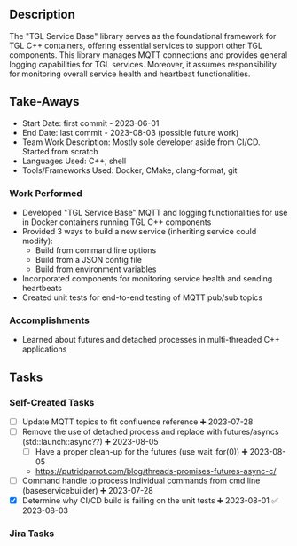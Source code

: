 ## Description
The "TGL Service Base" library serves as the foundational framework for TGL C++ containers, offering essential services to support other TGL components. This library manages MQTT connections and provides general logging capabilities for TGL services. Moreover, it assumes responsibility for monitoring overall service health and heartbeat functionalities.

## Take-Aways
* Start Date: first commit - 2023-06-01
* End Date: last commit - 2023-08-03 (possible future work)
* Team Work Description: Mostly sole developer aside from CI/CD. Started from scratch
* Languages Used: C++, shell
* Tools/Frameworks Used: Docker, CMake, clang-format, git

### Work Performed
* Developed "TGL Service Base" MQTT and logging functionalities for use in Docker containers running TGL C++ components
* Provided 3 ways to build a new service (inheriting service could modify):
	* Build from command line options
	* Build from a JSON config file
	* Build from environment variables
* Incorporated components for monitoring service health and sending heartbeats
* Created unit tests for end-to-end testing of MQTT pub/sub topics

### Accomplishments
* Learned about futures and detached processes in multi-threaded C++ applications

## Tasks

### Self-Created Tasks
- [ ] Update MQTT topics to fit confluence reference ➕ 2023-07-28
- [ ] Remove the use of detached process and replace with futures/asyncs (std::launch::async??) ➕ 2023-08-05
	- [ ] Have a proper clean-up for the futures (use wait_for(0)) ➕ 2023-08-05
	- https://putridparrot.com/blog/threads-promises-futures-async-c/
- [ ] Command handle to process individual commands from cmd line (baseservicebuilder) ➕ 2023-07-28
- [x] Determine why CI/CD build is failing on the unit tests ➕ 2023-08-01 ✅ 2023-08-03

### Jira Tasks
